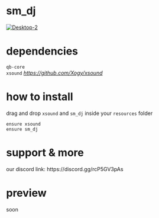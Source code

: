 <h1>sm_dj</h1>

<a href="https://ibb.co/r2kFv6Sf"><img src="https://i.ibb.co/GQ7nF2L3/Desktop-2.png" alt="Desktop-2" border="0"></a>

<h1>dependencies</h1>

```qb-core```
<br>
```xsound``` 
<i>https://github.com/Xogy/xsound</i>

<h1>how to install</h1>

drag and drop ```xsound``` and ```sm_dj``` inside your ```resources``` folder

```
ensure xsound
ensure sm_dj
```


<h1>support & more</h1>
our discord link: https://discord.gg/rcP5GV3pAs

<h1>preview</h1>

soon
